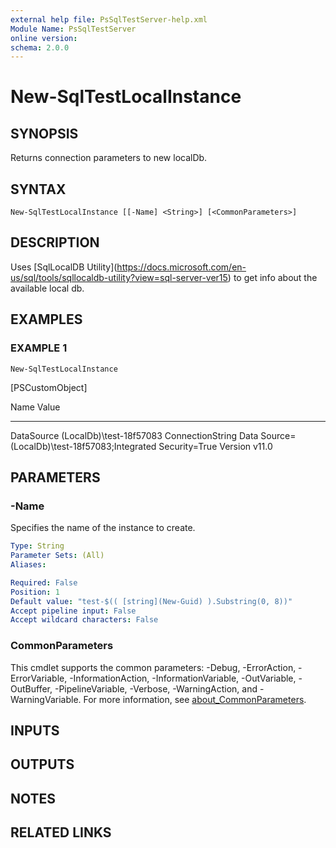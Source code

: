 ```yaml
---
external help file: PsSqlTestServer-help.xml
Module Name: PsSqlTestServer
online version:
schema: 2.0.0
---
```


# New-SqlTestLocalInstance

## SYNOPSIS
Returns connection parameters to new localDb.

## SYNTAX

```
New-SqlTestLocalInstance [[-Name] <String>] [<CommonParameters>]
```

## DESCRIPTION
Uses \[SqlLocalDB Utility\](https://docs.microsoft.com/en-us/sql/tools/sqllocaldb-utility?view=sql-server-ver15) to get info about the available local db.

## EXAMPLES

### EXAMPLE 1
```
New-SqlTestLocalInstance
```

\[PSCustomObject\]

Name                           Value
----                           -----
DataSource                     (LocalDb)\test-18f57083
ConnectionString               Data Source=(LocalDb)\test-18f57083;Integrated Security=True
Version                        v11.0

## PARAMETERS

### -Name
Specifies the name of the instance to create.

```yaml
Type: String
Parameter Sets: (All)
Aliases:

Required: False
Position: 1
Default value: "test-$(( [string](New-Guid) ).Substring(0, 8))"
Accept pipeline input: False
Accept wildcard characters: False
```

### CommonParameters
This cmdlet supports the common parameters: -Debug, -ErrorAction, -ErrorVariable, -InformationAction, -InformationVariable, -OutVariable, -OutBuffer, -PipelineVariable, -Verbose, -WarningAction, and -WarningVariable. For more information, see [about_CommonParameters](http://go.microsoft.com/fwlink/?LinkID=113216).

## INPUTS

## OUTPUTS

## NOTES

## RELATED LINKS
